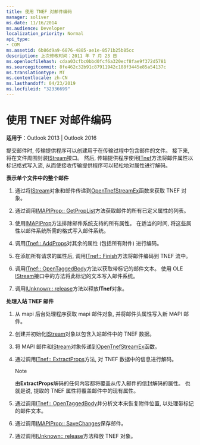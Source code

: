 ```yaml
---
title: 使用 TNEF 对邮件编码
manager: soliver
ms.date: 11/16/2014
ms.audience: Developer
localization_priority: Normal
api_type:
- COM
ms.assetid: 6b86d9a9-6876-4885-ae1e-8571b25b85cc
description: 上次修改时间：2011 年 7 月 23 日
ms.openlocfilehash: cdaa03cfbc0bbd0fcf6a320ecf8fae9f372d5781
ms.sourcegitcommit: 8fe462c32b91c87911942c188f3445e85a54137c
ms.translationtype: MT
ms.contentlocale: zh-CN
ms.lasthandoff: 04/23/2019
ms.locfileid: "32336699"
---
```

# <a name="encoding-a-message-with-tnef"></a>使用 TNEF 对邮件编码

**适用于**：Outlook 2013 | Outlook 2016 
  
提交邮件时, 传输提供程序可以创建用于在传输过程中包含邮件的文件。 接下来, 将在文件周围封装[IStream](https://msdn.microsoft.com/library/aa380034%28VS.85%29.aspx)接口。 然后, 传输提供程序使用[ITnef](itnefiunknown.md)方法将邮件属性以标记格式写入流, 从而使接收传输提供程序可以轻松地对属性进行解码。 
  
**表示单个文件中的整个邮件**
  
1. 通过将[IStream](https://msdn.microsoft.com/library/aa380034%28VS.85%29.aspx)对象和邮件传递到[OpenTnefStreamEx](opentnefstreamex.md)函数来获取 TNEF 对象。 
    
2. 通过调用[IMAPIProp:: GetPropList](imapiprop-getproplist.md)方法获取邮件的所有已定义属性的列表。 
    
3. 使用[IMAPIProp](imapipropiunknown.md)方法排除邮件系统支持的所有属性。 在适当的时间, 将这些属性以邮件系统所需的格式写入邮件系统。 
    
4. 调用[ITnef:: AddProps](itnef-addprops.md)对其余的属性 (包括所有附件) 进行编码。 
    
5. 在添加所有请求的属性后, 调用[ITnef:: Finish](itnef-finish.md)方法将邮件编码到 TNEF 流中。 
    
6. 调用[ITnef:: OpenTaggedBody](itnef-opentaggedbody.md)方法以获取带标记的邮件文本。 使用 OLE [IStream](https://msdn.microsoft.com/library/aa380034%28VS.85%29.aspx)接口中的方法将此标记的文本写入邮件系统。 
    
7. 调用[IUnknown:: release](https://msdn.microsoft.com/library/ms682317%28VS.85%29.aspx)方法以释放**ITnef**对象。 
    
**处理入站 TNEF 邮件**
  
1. 从 mapi 后台处理程序获取 mapi 邮件对象, 并将邮件头属性写入新 MAPI 邮件。
    
2. 创建并初始化[IStream](https://msdn.microsoft.com/library/aa380034%28VS.85%29.aspx)对象以包含入站邮件中的 TNEF 数据。 
    
3. 将 MAPI 邮件和[IStream](https://msdn.microsoft.com/library/aa380034%28VS.85%29.aspx)对象传递到[OpenTnefStreamEx](opentnefstreamex.md)函数。 
    
4. 通过调用[ITnef:: ExtractProps](itnef-extractprops.md)方法, 对 TNEF 数据中的信息进行解码。 
    
   > [!NOTE]
   > 由**ExtractProps**解码的任何内容都将覆盖从传入邮件的信封解码的属性。 也就是说, 提取的 TNEF 属性将覆盖邮件中的现有属性。 
  
5. 通过调用[ITnef:: OpenTaggedBody](itnef-opentaggedbody.md)并分析文本来恢复附件位置, 以处理带标记的邮件文本。 
    
6. 通过调用[IMAPIProp:: SaveChanges](imapiprop-savechanges.md)保存邮件。
    
7. 通过调用[IUnknown:: release](https://msdn.microsoft.com/library/ms682317%28VS.85%29.aspx)方法释放 TNEF 对象。 
    

